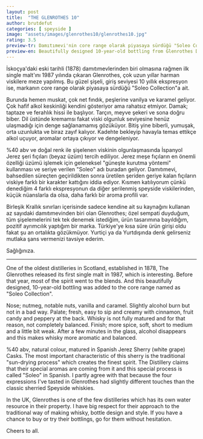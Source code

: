 ```yaml
---
layout: post
title:  "THE GLENROTHES 10"
author: brutdefut
categories: [ speyside ]
image: "assets/images/glenrothes10/glenrothes10.jpg"
rating: 3.5
preview-tr: Damıtımevi'nin core range olarak piyasaya sürdüğü "Soleo Collection"a ait 10 yıllık ekspresyon.
preview-en: Beautifully designed 10-year-old bottling from Glenrothes Distillery.
---
```


İskoçya'daki eski tarihli (1878) damıtımevlerinden biri olmasına rağmen ilk single malt'ını 1987 yılında çıkaran Glenrothes, çok uzun yıllar harman viskilere meze yapılmış. Bu güzel şişeli, giriş seviyesi 10 yıllık ekspresyon ise, markanın core range olarak piyasaya sürdüğü "Soleo Collection"a ait.

Burunda hemen muskat, çok net fındık, peşlerine vanilya ve karamel geliyor. Çok hafif alkol keskinliği kendini gösteriyor ama rahatsız etmiyor. 
Damak; taptaze ve ferahlık hissi ile başlıyor. Tarçın, meyve şekeri ve sona doğru biber. Dil üstünde kremamsı fakat viski olgunluk seviyesine henüz ulaşmadığı için denge sağlanamamış gözüküyor. 
Bitiş yine biberli, yumuşak, orta uzunlukta ve biraz zayıf kalıyor. 
Kadehte bekleyip havayla temas ettikçe alkol uçuyor, aromalar ortaya çıkıyor ve dengeleniyor. 

%40 abv ve doğal renk ile şişelenen viskinin olgunlaşmasında İspanyol Jerez şeri fıçıları (beyaz üzüm) tercih ediliyor. Jerez meşe fıçıların en önemli özelliği üzümü işlemek için geleneksel "güneşte kurutma yöntemi" kullanması ve seriye verilen "Soleo" adı buradan geliyor. Damıtımevi, bahsedilen süreçten geçirildikten sonra üretilen şeriden geriye kalan fıçıların viskiye farklı bir karakter kattığını iddia ediyor. Kısmen katılıyorum çünkü denediğim 4 farklı ekspresyonun da diğer şerilenmiş speyside viskilerinden, küçük nüanslarla da olsa, daha farklı bir aroma profili var. 

Birleşik Krallık sınırları içerisinde sadece kendine ait su kaynağını kullanan az sayıdaki damıtımevinden biri olan Glenrothes; özel sempati duyduğum, tüm şişelemelerini tek tek denemek istediğim, ürün tasarımına bayıldığım, pozitif ayrımcılık yaptığım bir marka. Türkiye'ye kısa süre ürün girişi oldu fakat şu an ortalıkta gözükmüyor. Yurtiçi ya da Yurtdışında denk gelirseniz mutlaka şans vermenizi tavsiye ederim.

Sağlığınıza. 

-----------------------------------------------

<p id="english"></p>

One of the oldest distilleries in Scotland, established in 1878, The Glenrothes released its first single malt in 1987, which is interesting. Before that year, most of the spirit went to the blends. And this beautifully designed, 10-year-old bottling was added to the core range named as "Soleo Collection". 

Nose; nutmeg, notable nuts, vanilla and caramel. Slightly alcohol burn but not in a bad way. 
Palate; fresh, easy to sip and creamy with cinnamon, fruit candy and peppery at the back. Whisky is not fully matured and for that reason, not completely balanced. 
Finish; more spice, soft, short to medium and a little bit weak. 
After a few minutes in the glass, alcohol disappears and this makes whisky more aromatic and balanced. 

%40 abv, natural colour, matured in Spanish Jerez Sherry (white grape) Casks. The most important characteristic of this sherry is the traditional "sun-drying process" which creates the finest spirit. The Distillery claims that their special aromas are coming from it and this special process is called "Soleo" in Spanish. I partly agree with that because the four expressions I've tasted in Glenrothes had slightly different touches than the classic sherried Speyside whiskies. 

In the UK, Glenrothes is one of the few distilleries which has its own water resource in their property. I have big respect for their approach to the traditional way of making whisky, bottle design and style. If you have a chance to buy or try their bottlings, go for them without hesitation. 

Cheers to all. 
